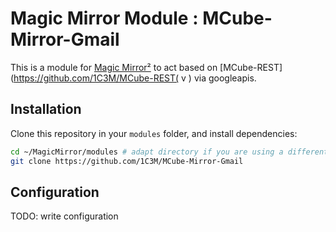 # Magic Mirror Module : MCube-Mirror-Gmail

This is a module for [Magic Mirror²](https://github.com/MichMich/MagicMirror) to act based on [MCube-REST](https://github.com/1C3M/MCube-REST( v ) via googleapis.

## Installation
Clone this repository in your `modules` folder, and install dependencies:
```bash
cd ~/MagicMirror/modules # adapt directory if you are using a different one
git clone https://github.com/1C3M/MCube-Mirror-Gmail
```

## Configuration

TODO: write configuration
